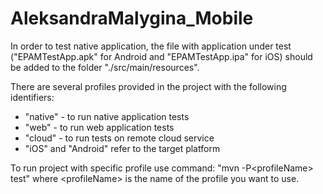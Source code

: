 # AleksandraMalygina_Mobile
In order to test native application, the file with application under test ("EPAMTestApp.apk" for Android and "EPAMTestApp.ipa" for iOS) should be added to the folder "./src/main/resources".

There are several profiles provided in the project with the following identifiers:
 - "native" - to run native application tests 
 - "web" - to run web application tests
 - "cloud" - to run tests on remote cloud service
 - "iOS" and "Android" refer to the target platform
 
 To run project with specific profile use command: "mvn -P\<profileName\> test" where \<profileName\> is the name of the profile you want to use.
